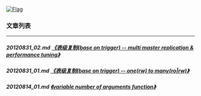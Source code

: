 <a rel=nofollow href=http://info.flagcounter.com/h9V1  ><img src=http://s03.flagcounter.com/count/h9V1/bg_FFFFFF/txt_000000/border_CCCCCC/columns_2/maxflags_12/viewers_0/labels_0/pageviews_0/flags_0/  alt=Flag Counter  border=0  ></a>  
  
### 文章列表  
----  
##### 20120831_02.md   [《表级复制(base on trigger) -- multi master replication & performance tuning》](20120831_02.md)  
##### 20120831_01.md   [《表级复制(base on trigger) -- one(rw) to many(ro|rw)》](20120831_01.md)  
##### 20120814_01.md   [《variable number of arguments function》](20120814_01.md)  
